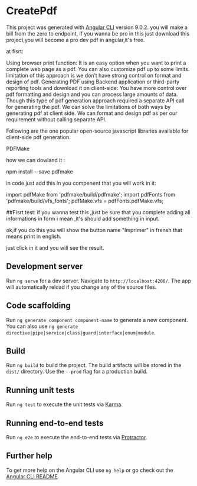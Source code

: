 # CreatePdf

This project was generated with [Angular CLI](https://github.com/angular/angular-cli) version 9.0.2.
you will make a bill from the zero to endpoint, if you wanna be pro in this just download this project,you will become a pro dev pdf in angular,it's free.

at fisrt:

Using browser print function: It is an easy option when you want to print a complete web page as a pdf. You can also customize pdf up to some limits. limitation of this approach is we don’t have strong control on format and design of pdf.
Generating PDF using Backend application or third-party reporting tools and download it on client-side: You have more control over pdf formatting and design and you can process large amounts of data. Though this type of pdf generation approach required a separate API call for generating the pdf.
We can solve the limitations of both ways by generating pdf at client side. We can format and design pdf as per our requirement without calling separate API.

Following are the one popular open-source javascript libraries available for client-side pdf generation. 

PDFMake

how we can dowland it :

npm install --save pdfmake

in code just add this in you compenent that you will work in it:

import pdfMake from 'pdfmake/build/pdfmake';
import pdfFonts from 'pdfmake/build/vfs_fonts';
pdfMake.vfs = pdfFonts.pdfMake.vfs;

##Fisrt test:
if you wanna test this ,just be sure that you complete adding all informations in form i mean ,it's should add something in input.

ok,if you do this you will show the button name "Imprimer" in frensh that means print in english.

just click in it and you will see the result.


## Development server

Run `ng serve` for a dev server. Navigate to `http://localhost:4200/`. The app will automatically reload if you change any of the source files.

## Code scaffolding

Run `ng generate component component-name` to generate a new component. You can also use `ng generate directive|pipe|service|class|guard|interface|enum|module`.

## Build

Run `ng build` to build the project. The build artifacts will be stored in the `dist/` directory. Use the `--prod` flag for a production build.

## Running unit tests

Run `ng test` to execute the unit tests via [Karma](https://karma-runner.github.io).

## Running end-to-end tests

Run `ng e2e` to execute the end-to-end tests via [Protractor](http://www.protractortest.org/).

## Further help

To get more help on the Angular CLI use `ng help` or go check out the [Angular CLI README](https://github.com/angular/angular-cli/blob/master/README.md).
